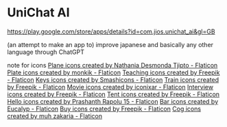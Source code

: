 # UniChat AI

https://play.google.com/store/apps/details?id=com.jios.unichat_ai&gl=GB

(an attempt to make an app to) improve japanese and basically any other language through ChatGPT

note for icons
<a href="https://www.flaticon.com/free-icons/plane" title="plane icons">Plane icons created by Nathania Desmonda Tjipto - Flaticon</a>
<a href="https://www.flaticon.com/free-icons/plate" title="plate icons">Plate icons created by monkik - Flaticon</a>
<a href="https://www.flaticon.com/free-icons/teaching" title="teaching icons">Teaching icons created by Freepik - Flaticon</a>
<a href="https://www.flaticon.com/free-icons/keys" title="keys icons">Keys icons created by Smashicons - Flaticon</a>
<a href="https://www.flaticon.com/free-icons/train" title="train icons">Train icons created by Freepik - Flaticon</a>
<a href="https://www.flaticon.com/free-icons/movie" title="movie icons">Movie icons created by iconixar - Flaticon</a>
<a href="https://www.flaticon.com/free-icons/interview" title="interview icons">Interview icons created by Freepik - Flaticon</a>
<a href="https://www.flaticon.com/free-icons/tent" title="tent icons">Tent icons created by Freepik - Flaticon</a>
<a href="https://www.flaticon.com/free-icons/hello" title="hello icons">Hello icons created by Prashanth Rapolu 15 - Flaticon</a>
<a href="https://www.flaticon.com/free-icons/bar" title="bar icons">Bar icons created by Eucalyp - Flaticon</a>
<a href="https://www.flaticon.com/free-icons/buy" title="buy icons">Buy icons created by Freepik - Flaticon</a>
<a href="https://www.flaticon.com/free-icons/cog" title="cog icons">Cog icons created by muh zakaria - Flaticon</a>
